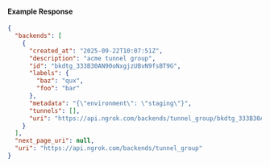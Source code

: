 <!-- Code generated for API Clients. DO NOT EDIT. -->

#### Example Response

```json
{
  "backends": [
    {
      "created_at": "2025-09-22T10:07:51Z",
      "description": "acme tunnel group",
      "id": "bkdtg_333B30AN90oNxgjzUBvN9fsBT9G",
      "labels": {
        "baz": "qux",
        "foo": "bar"
      },
      "metadata": "{\"environment\": \"staging\"}",
      "tunnels": [],
      "uri": "https://api.ngrok.com/backends/tunnel_group/bkdtg_333B30AN90oNxgjzUBvN9fsBT9G"
    }
  ],
  "next_page_uri": null,
  "uri": "https://api.ngrok.com/backends/tunnel_group"
}
```
